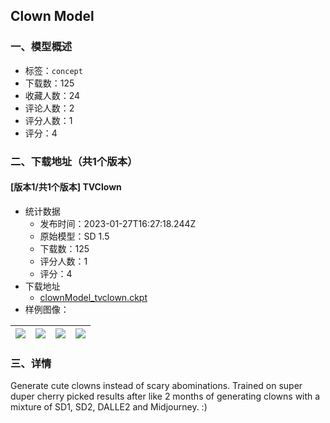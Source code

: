 ## Clown Model
### 一、模型概述

- 标签：`concept`
- 下载数：125
- 收藏人数：24
- 评论人数：2
- 评分人数：1
- 评分：4

### 二、下载地址（共1个版本）

#### [版本1/共1个版本] TVClown

- 统计数据
  - 发布时间：2023-01-27T16:27:18.244Z
  - 原始模型：SD 1.5
  - 下载数：125
  - 评分人数：1
  - 评分：4
- 下载地址
  - [clownModel_tvclown.ckpt](https://civitai.com/api/download/models/6326)
- 样例图像：

| <img src="https://image.civitai.com/xG1nkqKTMzGDvpLrqFT7WA/43feb046-a0b8-433c-6a2a-189891f09f00/width=450/56157.jpeg" /> | <img src="https://image.civitai.com/xG1nkqKTMzGDvpLrqFT7WA/50a732a9-be99-406c-2b2c-de550d535e00/width=450/56156.jpeg" /> | <img src="https://image.civitai.com/xG1nkqKTMzGDvpLrqFT7WA/2e2fa4bd-7717-41c8-01ea-d5066b807300/width=450/56155.jpeg" /> | <img src="https://image.civitai.com/xG1nkqKTMzGDvpLrqFT7WA/e13ab68a-2145-4e07-9d4e-5f4e50957400/width=450/56154.jpeg" /> |
| ---- | ---- | ---- | ---- |


### 三、详情
<p>Generate cute clowns instead of scary abominations. Trained on super duper cherry picked results after like 2 months of generating clowns with a mixture of SD1, SD2, DALLE2 and Midjourney. :)</p>